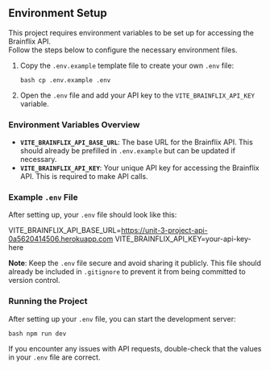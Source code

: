 ## Environment Setup

This project requires environment variables to be set up for accessing the Brainflix API.  
Follow the steps below to configure the necessary environment files.

1. Copy the `.env.example` template file to create your own `.env` file:

   `bash cp .env.example .env`

2. Open the `.env` file and add your API key to the `VITE_BRAINFLIX_API_KEY` variable.

### Environment Variables Overview

- **`VITE_BRAINFLIX_API_BASE_URL`**: The base URL for the Brainflix API. This should already be prefilled in `.env.example` but can be updated if necessary.
- **`VITE_BRAINFLIX_API_KEY`**: Your unique API key for accessing the Brainflix API. This is required to make API calls.

### Example `.env` File

After setting up, your `.env` file should look like this:

VITE_BRAINFLIX_API_BASE_URL=https://unit-3-project-api-0a5620414506.herokuapp.com
VITE_BRAINFLIX_API_KEY=your-api-key-here

**Note**: Keep the `.env` file secure and avoid sharing it publicly. This file should already be included in `.gitignore` to prevent it from being committed to version control.

### Running the Project

After setting up your `.env` file, you can start the development server:

`bash npm run dev`

If you encounter any issues with API requests, double-check that the values in your `.env` file are correct.
